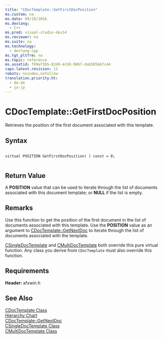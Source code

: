 ```yaml
---
title: "CDocTemplate::GetFirstDocPosition"
ms.custom: na
ms.date: 09/19/2016
ms.devlang: 
  - C++
ms.prod: visual-studio-dev14
ms.reviewer: na
ms.suite: na
ms.technology: 
  - devlang-cpp
ms.tgt_pltfrm: na
ms.topic: reference
ms.assetid: f09ef3b5-8249-4cb9-9867-dab585b67c44
caps.latest.revision: 12
robots: noindex,nofollow
translation.priority.ht: 
  - de-de
  - ja-jp
---
```

# CDocTemplate::GetFirstDocPosition
Retrieves the position of the first document associated with this template.  
  
## Syntax  
  
```  
  
virtual POSITION GetFirstDocPosition( ) const = 0;  
  
```  
  
## Return Value  
 A **POSITION** value that can be used to iterate through the list of documents associated with this document template; or **NULL** if the list is empty.  
  
## Remarks  
 Use this function to get the position of the first document in the list of documents associated with this template. Use the **POSITION** value as an argument to [CDocTemplate::GetNextDoc](../vs140/CDocTemplate--GetNextDoc.md) to iterate through the list of documents associated with the template.  
  
 [CSingleDocTemplate](../vs140/CSingleDocTemplate-Class.md) and [CMultiDocTemplate](../vs140/CMultiDocTemplate-Class.md) both override this pure virtual function. Any class you derive from `CDocTemplate` must also override this function.  
  
## Requirements  
 **Header:** afxwin.h  
  
## See Also  
 [CDocTemplate Class](../vs140/CDocTemplate-Class.md)   
 [Hierarchy Chart](../vs140/Hierarchy-Chart.md)   
 [CDocTemplate::GetNextDoc](../vs140/CDocTemplate--GetNextDoc.md)   
 [CSingleDocTemplate Class](../vs140/CSingleDocTemplate-Class.md)   
 [CMultiDocTemplate Class](../vs140/CMultiDocTemplate-Class.md)